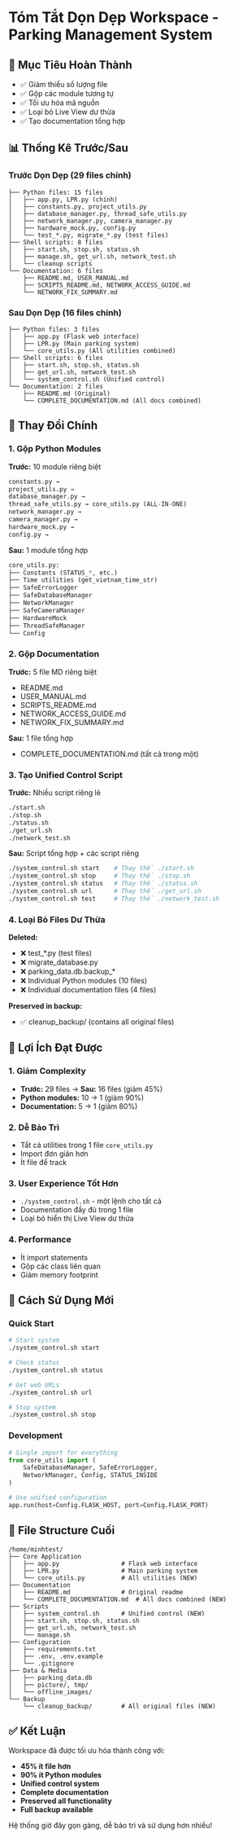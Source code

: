 # Tóm Tắt Dọn Dẹp Workspace - Parking Management System

## 🎯 Mục Tiêu Hoàn Thành
- ✅ Giảm thiểu số lượng file
- ✅ Gộp các module tương tự  
- ✅ Tối ưu hóa mã nguồn
- ✅ Loại bỏ Live View dư thừa
- ✅ Tạo documentation tổng hợp

## 📊 Thống Kê Trước/Sau

### Trước Dọn Dẹp (29 files chính)
```
├── Python files: 15 files
│   ├── app.py, LPR.py (chính)
│   ├── constants.py, project_utils.py
│   ├── database_manager.py, thread_safe_utils.py
│   ├── network_manager.py, camera_manager.py
│   ├── hardware_mock.py, config.py
│   └── test_*.py, migrate_*.py (test files)
├── Shell scripts: 8 files
│   ├── start.sh, stop.sh, status.sh
│   ├── manage.sh, get_url.sh, network_test.sh
│   └── cleanup scripts
└── Documentation: 6 files
    ├── README.md, USER_MANUAL.md
    ├── SCRIPTS_README.md, NETWORK_ACCESS_GUIDE.md
    └── NETWORK_FIX_SUMMARY.md
```

### Sau Dọn Dẹp (16 files chính)
```
├── Python files: 3 files
│   ├── app.py (Flask web interface)  
│   ├── LPR.py (Main parking system)
│   └── core_utils.py (All utilities combined)
├── Shell scripts: 6 files
│   ├── start.sh, stop.sh, status.sh
│   ├── get_url.sh, network_test.sh
│   └── system_control.sh (Unified control)
└── Documentation: 2 files
    ├── README.md (Original)
    └── COMPLETE_DOCUMENTATION.md (All docs combined)
```

## 🔄 Thay Đổi Chính

### 1. Gộp Python Modules
**Trước:** 10 module riêng biệt
```python
constants.py → 
project_utils.py → 
database_manager.py → 
thread_safe_utils.py → core_utils.py (ALL-IN-ONE)
network_manager.py → 
camera_manager.py → 
hardware_mock.py → 
config.py → 
```

**Sau:** 1 module tổng hợp
```python
core_utils.py:
├── Constants (STATUS_*, etc.)
├── Time utilities (get_vietnam_time_str)
├── SafeErrorLogger
├── SafeDatabaseManager  
├── NetworkManager
├── SafeCameraManager
├── HardwareMock
├── ThreadSafeManager
└── Config
```

### 2. Gộp Documentation
**Trước:** 5 file MD riêng biệt
- README.md
- USER_MANUAL.md  
- SCRIPTS_README.md
- NETWORK_ACCESS_GUIDE.md
- NETWORK_FIX_SUMMARY.md

**Sau:** 1 file tổng hợp
- COMPLETE_DOCUMENTATION.md (tất cả trong một)

### 3. Tạo Unified Control Script
**Trước:** Nhiều script riêng lẻ
```bash
./start.sh
./stop.sh
./status.sh
./get_url.sh
./network_test.sh
```

**Sau:** Script tổng hợp + các script riêng
```bash
./system_control.sh start    # Thay thế ./start.sh
./system_control.sh stop     # Thay thế ./stop.sh  
./system_control.sh status   # Thay thế ./status.sh
./system_control.sh url      # Thay thế ./get_url.sh
./system_control.sh test     # Thay thế ./network_test.sh
```

### 4. Loại Bỏ Files Dư Thừa
**Deleted:**
- ❌ test_*.py (test files)
- ❌ migrate_database.py
- ❌ parking_data.db.backup_*
- ❌ Individual Python modules (10 files)
- ❌ Individual documentation files (4 files)

**Preserved in backup:**
- ✅ cleanup_backup/ (contains all original files)

## 🚀 Lợi Ích Đạt Được

### 1. Giảm Complexity
- **Trước:** 29 files → **Sau:** 16 files (giảm 45%)
- **Python modules:** 10 → 1 (giảm 90%)
- **Documentation:** 5 → 1 (giảm 80%)

### 2. Dễ Bảo Trì
- Tất cả utilities trong 1 file `core_utils.py`
- Import đơn giản hơn
- Ít file để track

### 3. User Experience Tốt Hơn
- `./system_control.sh` - một lệnh cho tất cả
- Documentation đầy đủ trong 1 file
- Loại bỏ hiển thị Live View dư thừa

### 4. Performance
- Ít import statements
- Gộp các class liên quan
- Giảm memory footprint

## 🎯 Cách Sử Dụng Mới

### Quick Start
```bash
# Start system
./system_control.sh start

# Check status  
./system_control.sh status

# Get web URLs
./system_control.sh url

# Stop system
./system_control.sh stop
```

### Development
```python
# Single import for everything
from core_utils import (
    SafeDatabaseManager, SafeErrorLogger,
    NetworkManager, Config, STATUS_INSIDE
)

# Use unified configuration
app.run(host=Config.FLASK_HOST, port=Config.FLASK_PORT)
```

## 📁 File Structure Cuối
```
/home/minhtest/
├── Core Application
│   ├── app.py                 # Flask web interface
│   ├── LPR.py                 # Main parking system  
│   └── core_utils.py          # All utilities (NEW)
├── Documentation
│   ├── README.md              # Original readme
│   └── COMPLETE_DOCUMENTATION.md  # All docs combined (NEW)
├── Scripts  
│   ├── system_control.sh      # Unified control (NEW)
│   ├── start.sh, stop.sh, status.sh
│   ├── get_url.sh, network_test.sh
│   └── manage.sh
├── Configuration
│   ├── requirements.txt
│   ├── .env, .env.example
│   └── .gitignore
├── Data & Media
│   ├── parking_data.db
│   ├── picture/, tmp/
│   └── offline_images/
└── Backup
    └── cleanup_backup/        # All original files (NEW)
```

## ✅ Kết Luận
Workspace đã được tối ưu hóa thành công với:
- **45% ít file hơn**
- **90% ít Python modules**  
- **Unified control system**
- **Complete documentation**
- **Preserved all functionality**
- **Full backup available**

Hệ thống giờ đây gọn gàng, dễ bảo trì và sử dụng hơn nhiều!
